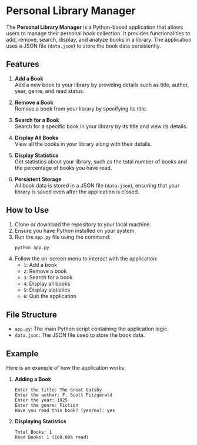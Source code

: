 # Personal Library Manager

The **Personal Library Manager** is a Python-based application that allows users to manage their personal book collection. It provides functionalities to add, remove, search, display, and analyze books in a library. The application uses a JSON file (`data.json`) to store the book data persistently.

## Features

1. **Add a Book**  
    Add a new book to your library by providing details such as title, author, year, genre, and read status.

2. **Remove a Book**  
    Remove a book from your library by specifying its title.

3. **Search for a Book**  
    Search for a specific book in your library by its title and view its details.

4. **Display All Books**  
    View all the books in your library along with their details.

5. **Display Statistics**  
    Get statistics about your library, such as the total number of books and the percentage of books you have read.

6. **Persistent Storage**  
    All book data is stored in a JSON file (`data.json`), ensuring that your library is saved even after the application is closed.

## How to Use

1. Clone or download the repository to your local machine.
2. Ensure you have Python installed on your system.
3. Run the `app.py` file using the command:
    ```bash
    python app.py
    ```
4. Follow the on-screen menu to interact with the application:
    - `1`: Add a book
    - `2`: Remove a book
    - `3`: Search for a book
    - `4`: Display all books
    - `5`: Display statistics
    - `6`: Quit the application

## File Structure

- `app.py`: The main Python script containing the application logic.
- `data.json`: The JSON file used to store the book data.

## Example

Here is an example of how the application works:

1. **Adding a Book**  
    ```
    Enter the title: The Great Gatsby
    Enter the author: F. Scott Fitzgerald
    Enter the year: 1925
    Enter the genre: Fiction
    Have you read this book? (yes/no): yes
    ```

2. **Displaying Statistics**  
    ```
    Total Books: 1
    Read Books: 1 (100.00% read)
    ```

